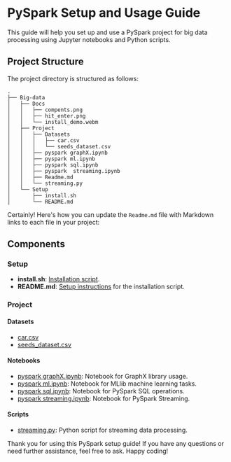 # PySpark Setup and Usage Guide

This guide will help you set up and use a PySpark project for big data processing using Jupyter notebooks and Python scripts.

## Project Structure

The project directory is structured as follows:

```
.
├── Big-data
│   ├── Docs
│   │   ├── compents.png
│   │   ├── hit_enter.png
│   │   └── install_demo.webm
│   ├── Project
│   │   ├── Datasets
│   │   │   ├── car.csv
│   │   │   └── seeds_dataset.csv
│   │   ├── pyspark graphX.ipynb
│   │   ├── pyspark ml.ipynb
│   │   ├── pyspark sql.ipynb
│   │   ├── pyspark  streaming.ipynb
│   │   ├── Readme.md
│   │   └── streaming.py
│   └── Setup
│       ├── install.sh
│       └── README.md

```

Certainly! Here's how you can update the `Readme.md` file with Markdown links to each file in your project:



## Components

### Setup

- **install.sh**: [Installation script](Big-data/Setup/install.sh).
- **README.md**: [Setup instructions](Big-data/Setup/README.md) for the installation script.

### Project

#### Datasets

- [car.csv](Big-data/Project/Datasets/car.csv)
- [seeds_dataset.csv](Big-data/Project/Datasets/seeds_dataset.csv)

#### Notebooks

- [pyspark graphX.ipynb](Big-data/Project/pyspark%20graphX.ipynb): Notebook for GraphX library usage.
- [pyspark ml.ipynb](Big-data/Project/pyspark%20ml.ipynb): Notebook for MLlib machine learning tasks.
- [pyspark sql.ipynb](Big-data/Project/pyspark%20sql.ipynb): Notebook for PySpark SQL operations.
- [pyspark streaming.ipynb](Big-data/Project/pyspark%20streaming.ipynb): Notebook for PySpark Streaming.

#### Scripts

- [streaming.py](Big-data/Project/streaming.py): Python script for streaming data processing.




Thank you for using this PySpark setup guide! If you have any questions or need further assistance, feel free to ask. Happy coding!


